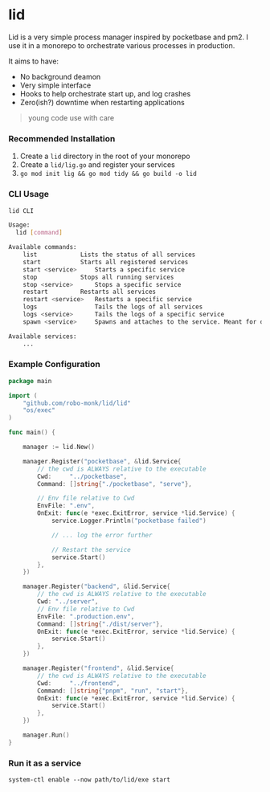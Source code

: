 # lid

Lid is a very simple process manager inspired by pocketbase and pm2.
I use it in a monorepo to orchestrate various processes in production.

It aims to have:
- No background deamon
- Very simple interface
- Hooks to help orchestrate start up, and log crashes
- Zero(ish?) downtime when restarting applications

> young code use with care

### Recommended Installation
1.  Create a `lid` directory in the root of your monorepo
2.  Create a `lid/lig.go` and register your services
3. `go mod init lig && go mod tidy && go build -o lid`

### CLI Usage

```bash
lid CLI

Usage:
  lid [command]

Available commands:
	list			Lists the status of all services
	start			Starts all registered services
	start <service>		Starts a specific service
	stop			Stops all running services
	stop <service>		Stops a specific service
	restart 		Restarts all services
	restart <service>	Restarts a specific service
	logs				Tails the logs of all services
	logs <service>		Tails the logs of a specific service
	spawn <service>		Spawns and attaches to the service. Meant for debugging

Available services:
    ...

```

### Example Configuration

```go
package main

import (
	"github.com/robo-monk/lid/lid"
	"os/exec"
)

func main() {

	manager := lid.New()

	manager.Register("pocketbase", &lid.Service{
		// the cwd is ALWAYS relative to the executable
		Cwd:     "../pocketbase",
		Command: []string{"./pocketbase", "serve"},

		// Env file relative to Cwd
		EnvFile: ".env",
		OnExit: func(e *exec.ExitError, service *lid.Service) {
			service.Logger.Println("pocketbase failed")

			// ... log the error further

			// Restart the service
			service.Start()
		},
	})

	manager.Register("backend", &lid.Service{
		// the cwd is ALWAYS relative to the executable
		Cwd: "../server",
		// Env file relative to Cwd
		EnvFile: ".production.env",
		Command: []string{"./dist/server"},
		OnExit: func(e *exec.ExitError, service *lid.Service) {
			service.Start()
		},
	})

	manager.Register("frontend", &lid.Service{
		// the cwd is ALWAYS relative to the executable
		Cwd:     "../frontend",
		Command: []string{"pnpm", "run", "start"},
		OnExit: func(e *exec.ExitError, service *lid.Service) {
			service.Start()
		},
	})

	manager.Run()
}
```

### Run it as a service
```
system-ctl enable --now path/to/lid/exe start
```
